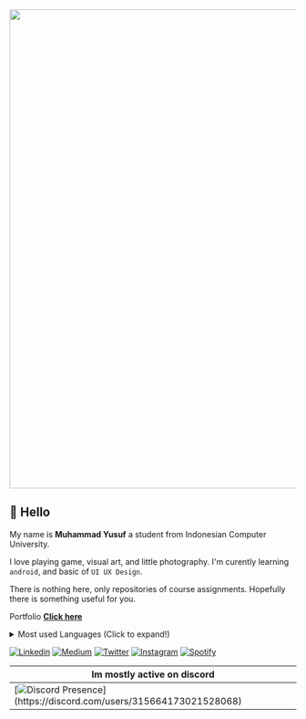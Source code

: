 <!-- 
**M16Yusuf/M16Yusuf** is a ✨ _special_ ✨ repository because its `README.md` (this file) appears on your GitHub profile. -->

<a href="https://linktr.ee/M16Yusuf" target="#">
    <img align="center" width="840px" src="https://i.imgur.com/wZaLJ4Z.png">
</a>

## :wave: Hello 

My name is **Muhammad Yusuf** a student from Indonesian Computer University.

I love playing game, visual art, and little photography. 
I'm curently learning `android`, and basic of `UI UX Design`.

There is nothing here, only repositories of course assignments.
Hopefully there is something useful for you.

Portfolio <a href="https://m16yusuf.carrd.co"> **Click here** </a>

 <details><summary> Most used Languages (Click to expand!)</summary> 

  [![Top Langs](https://github-readme-stats.vercel.app/api/top-langs/?username=M16Yusuf&layout=compact&theme=tokyonight)](https://github.com/M16Yusuf/github-readme-stats)

 </details>

<!-- ## 🛠️ Tools, Languages, and Frameworks I Know and Study

![Java](https://img.shields.io/badge/Java-ED8B00?style=flat&logo=java&logoColor=white)
![JavaScript](https://img.shields.io/badge/JavaScript-323330?style=flat&logo=javascript&logoColor=F7DF1E)
![PHP](https://img.shields.io/badge/PHP-777BB4?style=flat&logo=php&logoColor=white)
![Bootstrap](https://img.shields.io/badge/Bootstrap-563D7C?style=flat&logo=bootstrap&logoColor=white)
![Codeigniter](https://img.shields.io/badge/Codeigniter-EF4223?style=flat&logo=codeigniter&logoColor=white)
![Laravel](https://img.shields.io/badge/Laravel-FF2D20?style=flat&logo=laravel&logoColor=white)

![VSCode](https://img.shields.io/badge/-VSCode-007ACC?style=flat&logo=visual-studio-code&logoColor=white)
![Android Studio](https://img.shields.io/badge/-Android%20Studio-3DDC84?style=flat&logo=android-studio&logoColor=white)
![Git](https://img.shields.io/badge/-Git-F05032?style=flat&logo=git&logoColor=white)
![GitHub](https://img.shields.io/badge/-Github-181717?style=flat&logo=github&logoColor=white)
![Figma](https://img.shields.io/badge/-Figma-F24E1E?style=flat&logo=figma&logoColor=white)
![Miro](https://img.shields.io/badge/-Miro-FFD02F?style=flat&logo=miro&logoColor=white) -->


[![Linkedin](https://img.shields.io/badge/LinkedIn-0077B5?style=flat&logo=linkedin&logoColor=white)](https://www.linkedin.com/in/m16yusuf/)
[![Medium](https://img.shields.io/badge/Medium-000000?style=flat&logo=Medium&logoColor=white)](https://medium.com/@m16yusuf)
[![Twitter](https://img.shields.io/badge/Twitter-0077b5?style=flat&logo=Twitter&logoColor=white)](https://twitter.com/M16Yusuf)
[![Instagram](https://img.shields.io/badge/Instagram-E4405F?style=flat&logo=Instagram&logoColor=white)](https://www.instagram.com/M16Yusuf/)
[![Spotify](https://img.shields.io/badge/Spotify-1ED760?style=flat&logo=Spotify&logoColor=white)](https://open.spotify.com/user/317neqyhvguhqivgdisjf5rvzgia?si=9520bb73572f4044&nd=1)
<!-- [![Other Social Media](https://img.shields.io/badge/Linktree-27b876?style=flat&logo=Linktree&logoColor=white)](https://linktr.ee/M16Yusuf) -->



 | Im mostly active on discord | 
 |---|
 | [![Discord Presence](https://lanyard.cnrad.dev/api/315664173021528068?hideBadges=false&idleMessage=currently%20offline%20...)](https://discord.com/users/315664173021528068)|  |
